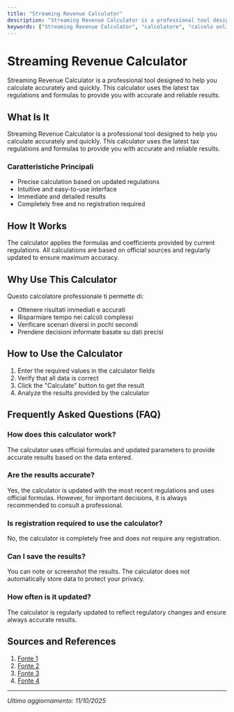 ```yaml
---
title: "Streaming Revenue Calculator"
description: "Streaming Revenue Calculator is a professional tool designed to help you calculate accurately and quickly. This calculator uses the latest tax regulations and formulas to provide you with accurate and reliable results."
keywords: ["Streaming Revenue Calculator", "calcolatore", "calcolo online"]
---
```


# Streaming Revenue Calculator

Streaming Revenue Calculator is a professional tool designed to help you calculate accurately and quickly. This calculator uses the latest tax regulations and formulas to provide you with accurate and reliable results.

## What Is It

Streaming Revenue Calculator is a professional tool designed to help you calculate accurately and quickly. This calculator uses the latest tax regulations and formulas to provide you with accurate and reliable results.

### Caratteristiche Principali

- Precise calculation based on updated regulations
- Intuitive and easy-to-use interface
- Immediate and detailed results
- Completely free and no registration required

## How It Works

The calculator applies the formulas and coefficients provided by current regulations. All calculations are based on official sources and regularly updated to ensure maximum accuracy.

## Why Use This Calculator

Questo calcolatore professionale ti permette di:

- Ottenere risultati immediati e accurati
- Risparmiare tempo nei calcoli complessi
- Verificare scenari diversi in pochi secondi
- Prendere decisioni informate basate su dati precisi

## How to Use the Calculator

1. Enter the required values in the calculator fields
2. Verify that all data is correct
3. Click the "Calculate" button to get the result
4. Analyze the results provided by the calculator

## Frequently Asked Questions (FAQ)

### How does this calculator work?

The calculator uses official formulas and updated parameters to provide accurate results based on the data entered.

### Are the results accurate?

Yes, the calculator is updated with the most recent regulations and uses official formulas. However, for important decisions, it is always recommended to consult a professional.

### Is registration required to use the calculator?

No, the calculator is completely free and does not require any registration.

### Can I save the results?

You can note or screenshot the results. The calculator does not automatically store data to protect your privacy.

### How often is it updated?

The calculator is regularly updated to reflect regulatory changes and ensure always accurate results.

## Sources and References

1. [Fonte 1](https://www.musicgateway.com/royalties-calculator)
2. [Fonte 2](https://www.streamingroyaltycalculator.com/)
3. [Fonte 3](https://www.landr.com/royalty-calculator/?srsltid=AfmBOoouhb14cMtRRWeEh8cpPbglLRn0FkWdpB86oZFkU21-Zk-QSQQl)
4. [Fonte 4](https://dittomusic.com/en/blog/how-much-do-music-streaming-services-pay-musicians)

---

*Ultimo aggiornamento: 11/10/2025*
